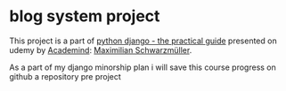 # blog system project

This project is a part of [python django - the practical guide](https://www.udemy.com/course/python-django-the-practical-guide/) presented on udemy by [Academind](https://academind.com/): [Maximilian Schwarzmüller](https://de.linkedin.com/in/maximilian-schwarzmueller).

As a part of my django minorship plan i will save this course progress on github a repository pre project 